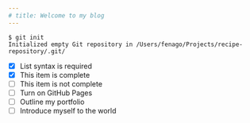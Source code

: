 ```yaml
---
# title: Welcome to my blog
---
```

```
$ git init
Initialized empty Git repository in /Users/fenago/Projects/recipe-repository/.git/
```
- [x] List syntax is required
- [x] This item is complete
- [ ] This item is not complete
- [ ] Turn on GitHub Pages
- [ ] Outline my portfolio
- [ ] Introduce myself to the world
